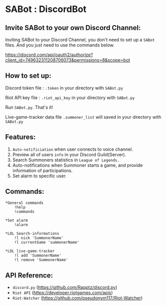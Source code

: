 # SABot : DiscordBot
## Invite SABot to your own Discord Channel:

Inviting SABot to your Discord Channel, you don't need to set up a `SABot` files.
And you just need to use the commands below.

https://discord.com/api/oauth2/authorize?client_id=749632311208706073&permissions=8&scope=bot

## How to set up:

Discord token file : `.token` in your directory with `SABot.py`

Riot API key file : `.riot_api_key` in your directory with `SABot.py`

Run `SABot.py`. That's it!

Live-game-tracker data file `.summoner_list` will saved in your directory with `SABot.py`

## Features:

1. `Auto-notificiation` when user connects to voice channel.
2. Preview all of users `info` in your Discord Guild(Server).
3. Search Summoners statistics in `League of Legends.`
4. Auto-notifications when Summoner starts a game, and provide information of participations.
5. Set alarm to specific user.

## Commands:
    *General commands
        !help
        !commands

    *Set alarm
        !alarm

    *LOL Search-informations
        !l nick 'SummonerName'
        !l currentGame 'summonerName'

    *LOL live-game-tracker
        !l add 'SummonerName'
        !l remove 'SummonerName'

## API Reference:
* `discord.py` (https://github.com/Rapptz/discord.py)
* `Riot API` (https://developer.riotgames.com/apis)
* `Riot-Watcher` (https://github.com/pseudonym117/Riot-Watcher)
